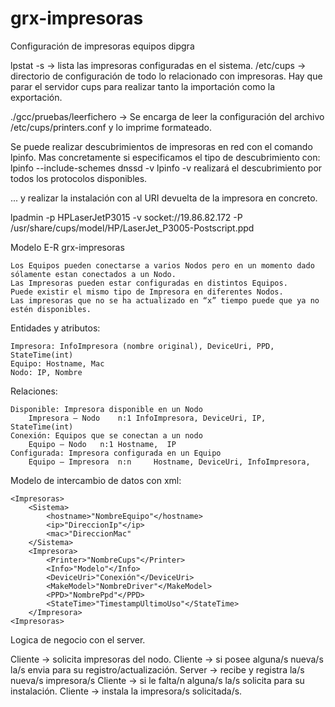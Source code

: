 # grx-impresoras
Configuración de impresoras equipos dipgra

lpstat -s -> lista las impresoras configuradas en el sistema.
/etc/cups -> directorio de configuración de todo lo relacionado con impresoras. Hay que parar el servidor cups para realizar tanto la importación como la exportación.

./gcc/pruebas/leerfichero -> Se encarga de leer la configuración del archivo /etc/cups/printers.conf y lo imprime formateado.

Se puede realizar descubrimientos de impresoras en red con el comando lpinfo. Mas concretamente si especificamos el tipo de descubrimiento con:
lpinfo --include-schemes dnssd -v
lpinfo -v realizará el descubrimiento por todos los protocolos disponibles.

... y realizar la instalación con al URI devuelta de la impresora en concreto.

lpadmin -p HPLaserJetP3015 -v socket://19.86.82.172 -P  /usr/share/cups/model/HP/LaserJet_P3005-Postscript.ppd



Modelo E-R grx-impresoras

	Los Equipos pueden conectarse a varios Nodos pero en un momento dado sólamente estan conectados a un Nodo.
	Las Impresoras pueden estar configuradas en distintos Equipos.
	Puede existir el mismo tipo de Impresora en diferentes Nodos.
	Las impresoras que no se ha actualizado en “x” tiempo puede que ya no estén disponibles.


Entidades y atributos:

	Impresora: InfoImpresora (nombre original), DeviceUri, PPD, StateTime(int)
	Equipo: Hostname, Mac
	Nodo: IP, Nombre

Relaciones:

	Disponible: Impresora disponible en un Nodo
		Impresora – Nodo	n:1	InfoImpresora, DeviceUri, IP, StateTime(int)
	Conexión: Equipos que se conectan a un nodo
		Equipo – Nodo	n:1	Hostname,  IP
	Configurada: Impresora configurada en un Equipo
		Equipo – Impresora	n:n 	Hostname, DeviceUri, InfoImpresora,


Modelo de intercambio de datos con xml:

	<Impresoras>
		<Sistema>
			<hostname>"NombreEquipo"</hostname>
			<ip>"DireccionIp"</ip>
			<mac>"DireccionMac"
		</Sistema>
		<Impresora>
			<Printer>"NombreCups"</Printer>
			<Info>"Modelo"</Info>
			<DeviceUri>"Conexión"</DeviceUri>
			<MakeModel>"NombreDriver"</MakeModel>
			<PPD>"NombrePpd"</PPD>
			<StateTime>"TimestampUltimoUso"</StateTime>
		</Impresora>
	<Impresoras>

Logica de negocio con el server.

Cliente -> solicita impresoras del nodo.
Cliente -> si posee alguna/s nueva/s la/s envia para su registro/actualización.
Server -> recibe y registra la/s nueva/s impresora/s
Cliente -> si le falta/n alguna/s la/s solicita para su instalación.
Cliente -> instala la impresora/s solicitada/s.
